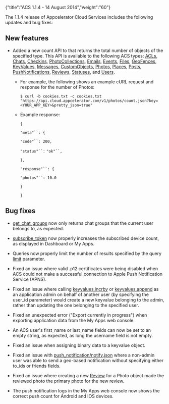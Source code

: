 {"title":"ACS 1.1.4 - 14 August 2014","weight":"60"}

The 1.1.4 release of Appcelerator Cloud Services includes the following updates and bug fixes:

## New features

* Added a new count API to that returns the total number of objects of the specified type. This API is available to the following ACS types: [ACLs](/arrowdb/latest/#!/api/ACLs), [Chats](/arrowdb/latest/#!/api/Chats), [Checkins](/arrowdb/latest/#!/api/Checkins), [PhotoCollections](/arrowdb/latest/#!/api/PhotoCollections), [Emails](/arrowdb/latest/#!/api/Emails), [Events](/arrowdb/latest/#!/api/Events), [Files](/arrowdb/latest/#!/api/Files), [GeoFences](/arrowdb/latest/#!/api/GeoFences), [KeyValues](/arrowdb/latest/#!/api/KeyValues), [Messages](/arrowdb/latest/#!/api/Messages), [CustomObjects](/arrowdb/latest/#!/api/CustomObjects), [Photos](/arrowdb/latest/#!/api/Photos), [Places](/arrowdb/latest/#!/api/Places), [Posts](/arrowdb/latest/#!/api/Posts), [PushNotifications](/arrowdb/latest/#!/api/PushNotifications), [Reviews](/arrowdb/latest/#!/api/Reviews), [Statuses](/arrowdb/latest/#!/api/Statuses), and [Users](/arrowdb/latest/#!/api/Users).

  * For example, the following shows an example cURL request and response for the number of Photos:

    `$ curl -b cookies.txt -c cookies.txt` `"https://api.cloud.appcelerator.com/v1/photos/count.json?key=<YOUR_APP_KEY>&pretty_json=true"`

  * Example response:

    `{`

    `"meta"``: {`

    `"code"``: 200,`

    `"status"``:` `"ok"``,`

    `},`

    `"response"``: {`

    `"photos"``: 10.0`

    `}`

    `}`


## Bug fixes

* [get\_chat\_groups](/arrowdb/latest/#!/api/Chats-method-get_chat_groups) now only returns chat groups that the current user belongs to, as expected.

* [subscribe\_token](/arrowdb/latest/#!/api/PushNotifications-method-subscribe_token) now properly increases the subscribed device count, as displayed in Dashboard or My Apps.

* Queries now properly limit the number of results specified by the query [limit](/arrowdb/latest/#!/guide/search_query-section-skip-and-limit) parameter.

* Fixed an issue where valid .p12 certificates were being disabled when ACS could not make a successful connection to Apple Push Notification Service (APNS).

* Fixed an issue where calling [keyvalues.incrby](/arrowdb/latest/#!/api/KeyValues-method-incrby) or [keyvalues.append](/arrowdb/latest/#!/api/KeyValues-method-append) as an application admin on behalf of another user (by specifying the user\_id parameter) would create a new keyvalue belonging to the admin, rather than updating the one belonging to the specified user.

* Fixed an unexpected error ("Export currently in progress") when exporting application data from the My Apps web console.

* An ACS user's first\_name or last\_name fields can now be set to an empty string, as expected, as long the username field is not empty.

* Fixed an issue when assigning binary data to a keyvalue object.

* Fixed an issue with [push\_notification/notify.json](/arrowdb/latest/#!/api/PushNotifications-method-notify) where a non-admin user was able to send a geo-based notification without specifying either to\_ids or friends fields.

* Fixed an issue where creating a new [Review](/arrowdb/latest/#!/api/Reviews-method-create) for a Photo object made the reviewed photo the primary photo for the new review.

* The push notification logs in the My Apps web console now shows the correct push count for Android and IOS devices.
